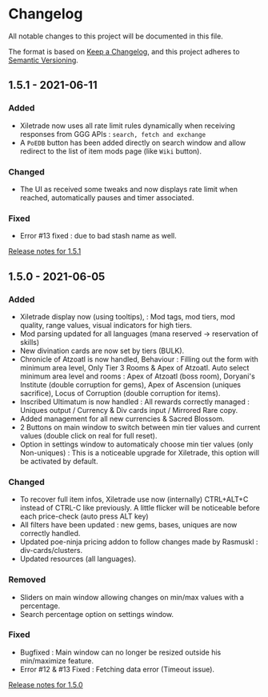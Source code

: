 # Changelog

All notable changes to this project will be documented in this file.

The format is based on [Keep a Changelog](https://keepachangelog.com/en/1.0.0/),
and this project adheres to [Semantic Versioning](https://semver.org/spec/v2.0.0.html).

## 1.5.1 - 2021-06-11
### Added
- Xiletrade now uses all rate limit rules dynamically when receiving responses from GGG APIs : `search, fetch and exchange`
- A `PoEDB` button has been added directly on search window and allow redirect to the list of item mods page (like `Wiki` button).

### Changed
- The UI as received some tweaks and now displays rate limit when reached, automatically pauses and timer associated.

### Fixed
- Error #13 fixed : due to bad stash name as well.

[Release notes for 1.5.1](https://github.com/maxensas/xiletrade/releases/tag/1.5.1)

## 1.5.0 - 2021-06-05
### Added
- Xiletrade display now (using tooltips), : Mod tags,  mod tiers, mod quality, range values, visual indicators for high tiers.
- Mod parsing updated for all languages (mana reserved -> reservation of skills)
- New divination cards are now set by tiers (BULK).
- Chronicle of Atzoatl is now handled, Behaviour :
Filling out the form with minimum area level, Only Tier 3 Rooms & Apex of Atzoatl. 
Auto select minimum area level and rooms : Apex of Atzoatl (boss room), Doryani's Institute (double corruption for gems), Apex of Ascension (uniques sacrifice), Locus of Corruption (double corruption for items).
- Inscribed Ultimatum is now handled :
All rewards correctly managed  : Uniques output / Currency & Div cards input / Mirrored Rare copy.
- Added management for all new currencies & Sacred Blossom.
- 2 Buttons on main window to switch between min tier values and current values (double click on real for full reset).
- Option in settings window to automaticaly choose min tier values (only Non-uniques) : This is a noticeable upgrade for Xiletrade, this option will be activated by default.

### Changed
- To recover full item infos, Xiletrade use now (internally) CTRL+ALT+C instead of CTRL-C like previously. A little flicker will be noticeable before each price-check (auto press ALT key)
- All filters have been updated : new gems, bases, uniques are now correctly handled.
- Updated poe-ninja pricing addon to follow changes made by Rasmuskl : div-cards/clusters.
- Updated resources (all languages).

### Removed
- Sliders on main window allowing changes on min/max values with a percentage.
- Search percentage option on settings window.

### Fixed
- Bugfixed : Main window can no longer be resized outside his min/maximize feature.
- Error #12 & #13 Fixed : Fetching data error (Timeout issue).

[Release notes for 1.5.0](https://github.com/maxensas/xiletrade/releases/tag/1.5.0)
